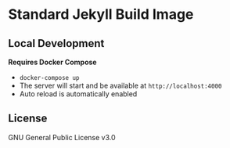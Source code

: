 # Standard Jekyll Build Image

## Local Development

**Requires Docker Compose**

- `docker-compose up`
- The server will start and be available at `http://localhost:4000`
- Auto reload is automatically enabled

## License

GNU General Public License v3.0